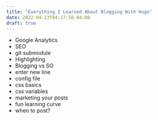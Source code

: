 ```yaml
---
title: "Everything I Learned About Blogging With Hugo"
date: 2022-04-23T04:17:58-04:00
draft: true
---
```


- Google Analytics
- SEO
- git submodule
- Highlighting
- Blogging vs SO
- enter new line 
- config file 
- css basics 
- css variables
- marketing your posts
- fun learning curve
- when to post? 
